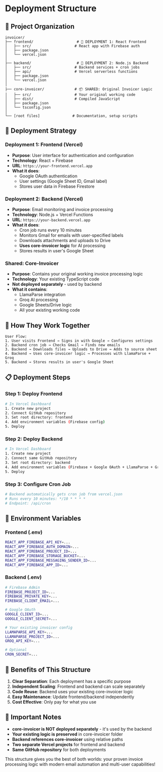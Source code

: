 # Deployment Structure

## 📁 Project Organization

```
invoicer/
├── frontend/                    # 🚀 DEPLOYMENT 1: React Frontend
│   ├── src/                    # React app with Firebase auth
│   ├── package.json
│   └── vercel.json
│
├── backend/                     # 🚀 DEPLOYMENT 2: Node.js Backend
│   ├── src/                    # Backend services + cron jobs
│   ├── api/                    # Vercel serverless functions
│   ├── package.json
│   └── vercel.json
│
├── core-invoicer/              # 📦 SHARED: Original Invoicer Logic
│   ├── src/                    # Your original working code
│   ├── dist/                   # Compiled JavaScript
│   ├── package.json
│   └── tsconfig.json
│
└── [root files]               # Documentation, setup scripts
```

## 🚀 Deployment Strategy

### **Deployment 1: Frontend (Vercel)**

- **Purpose**: User interface for authentication and configuration
- **Technology**: React + Firebase
- **URL**: `https://your-frontend.vercel.app`
- **What it does**:
  - Google OAuth authentication
  - User settings (Google Sheet ID, Gmail label)
  - Stores user data in Firebase Firestore

### **Deployment 2: Backend (Vercel)**

- **Purpose**: Email monitoring and invoice processing
- **Technology**: Node.js + Vercel Functions
- **URL**: `https://your-backend.vercel.app`
- **What it does**:
  - Cron job runs every 10 minutes
  - Monitors Gmail for emails with user-specified labels
  - Downloads attachments and uploads to Drive
  - **Uses core-invoicer logic** for AI processing
  - Stores results in user's Google Sheet

### **Shared: Core-Invoicer**

- **Purpose**: Contains your original working invoice processing logic
- **Technology**: Your existing TypeScript code
- **Not deployed separately** - used by backend
- **What it contains**:
  - LlamaParse integration
  - Groq AI processing
  - Google Sheets/Drive logic
  - All your existing working code

## 🔄 How They Work Together

```
User Flow:
1. User visits Frontend → Signs in with Google → Configures settings
2. Backend cron job → Checks Gmail → Finds new emails
3. Backend → Downloads files → Uploads to Drive → Adds to source sheet
4. Backend → Uses core-invoicer logic → Processes with LlamaParse + Groq
5. Backend → Stores results in user's Google Sheet
```

## 📋 Deployment Steps

### **Step 1: Deploy Frontend**

```bash
# In Vercel Dashboard
1. Create new project
2. Connect GitHub repository
3. Set root directory: frontend
4. Add environment variables (Firebase config)
5. Deploy
```

### **Step 2: Deploy Backend**

```bash
# In Vercel Dashboard
1. Create new project
2. Connect same GitHub repository
3. Set root directory: backend
4. Add environment variables (Firebase + Google OAuth + LlamaParse + Groq)
5. Deploy
```

### **Step 3: Configure Cron Job**

```bash
# Backend automatically gets cron job from vercel.json
# Runs every 10 minutes: */10 * * * *
# Endpoint: /api/cron
```

## 🔧 Environment Variables

### **Frontend (.env)**

```bash
REACT_APP_FIREBASE_API_KEY=...
REACT_APP_FIREBASE_AUTH_DOMAIN=...
REACT_APP_FIREBASE_PROJECT_ID=...
REACT_APP_FIREBASE_STORAGE_BUCKET=...
REACT_APP_FIREBASE_MESSAGING_SENDER_ID=...
REACT_APP_FIREBASE_APP_ID=...
```

### **Backend (.env)**

```bash
# Firebase Admin
FIREBASE_PROJECT_ID=...
FIREBASE_PRIVATE_KEY=...
FIREBASE_CLIENT_EMAIL=...

# Google OAuth
GOOGLE_CLIENT_ID=...
GOOGLE_CLIENT_SECRET=...

# Your existing invoicer config
LLAMAPARSE_API_KEY=...
LLAMAPARSE_PROJECT_ID=...
GROQ_API_KEY=...

# Optional
CRON_SECRET=...
```

## 🎯 Benefits of This Structure

1. **Clear Separation**: Each deployment has a specific purpose
2. **Independent Scaling**: Frontend and backend can scale separately
3. **Code Reuse**: Backend uses your existing core-invoicer logic
4. **Easy Maintenance**: Update frontend/backend independently
5. **Cost Effective**: Only pay for what you use

## 🚨 Important Notes

- **core-invoicer is NOT deployed separately** - it's used by the backend
- **Your existing logic is preserved** in core-invoicer folder
- **Backend references core-invoicer** using relative paths
- **Two separate Vercel projects** for frontend and backend
- **Same GitHub repository** for both deployments

This structure gives you the best of both worlds: your proven invoice processing logic with modern email automation and multi-user capabilities!
